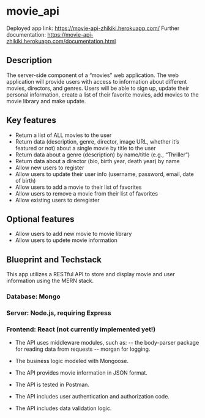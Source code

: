 # movie_api
Deployed app link: https://movie-api-zhikiki.herokuapp.com/
Further documentation: https://movie-api-zhikiki.herokuapp.com/documentation.html

## Description
The server-side component of a “movies” web application. The web application will provide users with access to information about different movies, directors, and genres. Users will be able to sign up, update their personal information, create a list of their favorite movies, add movies to the movie library and make update.

## Key features
- Return a list of ALL movies to the user
- Return data (description, genre, director, image URL, whether it’s featured or not) about a single movie by title to the user
- Return data about a genre (description) by name/title (e.g., “Thriller”)
- Return data about a director (bio, birth year, death year) by name
- Allow new users to register
- Allow users to update their user info (username, password, email, date of birth)
- Allow users to add a movie to their list of favorites
- Allow users to remove a movie from their list of favorites
- Allow existing users to deregister

## Optional features 
- Allow users to add new movie to movie library
- Allow users to updete movie information

## Blueprint and Techstack
This app utilizes a RESTful API to store and display movie and user information using the MERN stack.

### Database: Mongo
### Server: Node.js, requiring Express
### Frontend: React (not currently implemented yet!)

- The API uses middleware modules, such as:
-- the body-parser package for reading data from requests 
-- morgan for logging.

- The business logic modeled with Mongoose.
- The API provides movie information in JSON format.
- The API is tested in Postman.
- The API includes user authentication and authorization code.
- The API includes data validation logic.


